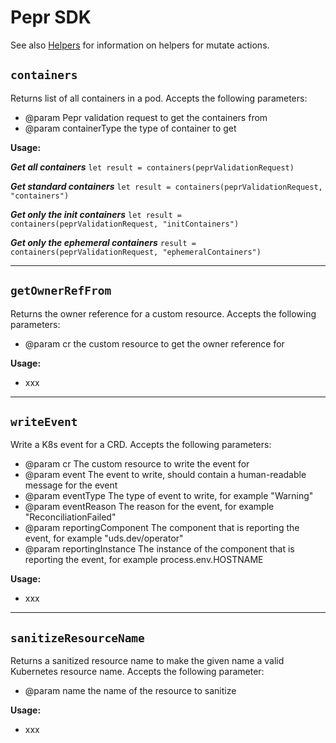 # Pepr SDK

See also [Helpers](./030_actions/010_mutate.md) for information on helpers for mutate actions.

## `containers`

Returns list of all containers in a pod. Accepts the following parameters:

- @param Pepr validation request to get the containers from
- @param containerType the type of container to get

**Usage:**

**_Get all containers_**
`let result = containers(peprValidationRequest)`

**_Get standard containers_**
`let result = containers(peprValidationRequest, "containers")`

**_Get only the init containers_**
`let result = containers(peprValidationRequest, "initContainers")`

**_Get only the ephemeral containers_**
`result = containers(peprValidationRequest, "ephemeralContainers")`

---

## `getOwnerRefFrom`

Returns the owner reference for a custom resource. Accepts the following parameters:

- @param cr the custom resource to get the owner reference for

**Usage:**

- xxx

---

## `writeEvent`

Write a K8s event for a CRD. Accepts the following parameters:

- @param cr The custom resource to write the event for
- @param event The event to write, should contain a human-readable message for the event
- @param eventType The type of event to write, for example "Warning"
- @param eventReason The reason for the event, for example "ReconciliationFailed"
- @param reportingComponent The component that is reporting the event, for example "uds.dev/operator"
- @param reportingInstance The instance of the component that is reporting the event, for example process.env.HOSTNAME

**Usage:**

- xxx

---

## `sanitizeResourceName`

Returns a sanitized resource name to make the given name a valid Kubernetes resource name. Accepts the following parameter:

- @param name the name of the resource to sanitize

**Usage:**

- xxx
